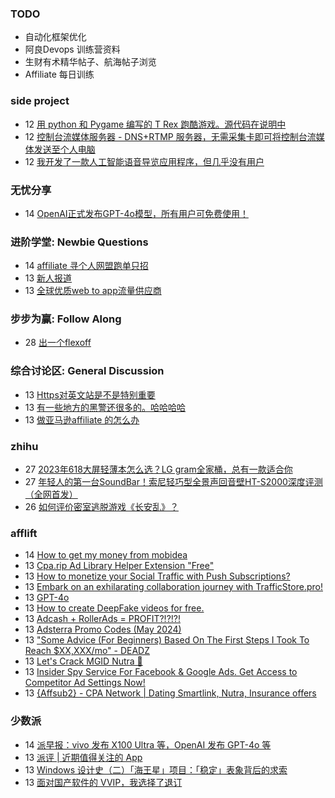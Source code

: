 ### TODO
-  自动化框架优化
-  阿良Devops 训练营资料
-  生财有术精华帖子、航海帖子浏览
-  Affiliate 每日训练

### side project
<!-- sideproject:START -->
-  12 [用 python 和 Pygame 编写的 T Rex 跑酷游戏。源代码在说明中](https://www.youtube.com/watch?v=pZySIXSelCA)
-  12 [控制台流媒体服务器 - DNS+RTMP 服务器，无需采集卡即可将控制台流媒体发送至个人电脑](https://github.com/Aioros/console-streaming-server)
-  12 [我开发了一款人工智能语音导览应用程序，但几乎没有用户](https://www.reddit.com/r/SideProject/comments/18gpp0e/ive_built_an_ai_audio_tour_app_but_have_almost_no/)<!-- sideproject:END -->


### 无忧分享
<!-- ruyo:START -->
-  14 [OpenAI正式发布GPT-4o模型，所有用户可免费使用！](https://51.ruyo.net/18663.html)<!-- ruyo:END -->

### 进阶学堂: Newbie Questions
<!-- advertcn1:START -->
-  14 [affiliate 寻个人网盟跑单只招](https://www.advertcn.com/thread-114997-1-1.html)
-  13 [新人报道](https://www.advertcn.com/thread-114992-1-1.html)
-  13 [全球优质web to app流量供应商](https://www.advertcn.com/thread-114990-1-1.html)<!-- advertcn1:END -->

### 步步为赢: Follow Along
<!-- advertcn2:START -->
-  28 [出一个flexoff](https://www.advertcn.com/thread-114847-1-1.html)<!-- advertcn2:END -->

### 综合讨论区: General Discussion
<!-- advertcn3:START -->
-  13 [Https对英文站是不是特别重要](https://www.advertcn.com/thread-114989-1-1.html)
-  13 [有一些地方的黑警还很多的。哈哈哈哈](https://www.advertcn.com/thread-114987-1-1.html)
-  13 [做亚马逊affiliate 的怎么办](https://www.advertcn.com/thread-114986-1-1.html)<!-- advertcn3:END -->


### zhihu
<!-- zhihu:START -->
-  27 [2023年618大屏轻薄本怎么选？LG gram全家桶，总有一款适合你](http://zhuanlan.zhihu.com/p/632641888?utm_campaign=rss&utm_medium=rss&utm_source=rss&utm_content=title)
-  27 [年轻人的第一台SoundBar！索尼轻巧型全景声回音壁HT-S2000深度评测（全网首发）](http://zhuanlan.zhihu.com/p/630990296?utm_campaign=rss&utm_medium=rss&utm_source=rss&utm_content=title)
-  26 [如何评价密室逃脱游戏《长安乱》？](http://www.zhihu.com/question/563950552/answer/3045961312?utm_campaign=rss&utm_medium=rss&utm_source=rss&utm_content=title)<!-- zhihu:END -->

### afflift
<!-- afflift:START -->
-  14 [How to get my money from mobidea](https://afflift.com/f/threads/how-to-get-my-money-from-mobidea.13111/)
-  13 [Cpa.rip Ad Library Helper Extension &quot;Free&quot;](https://afflift.com/f/threads/cpa-rip-ad-library-helper-extension-free.11700/)
-  13 [How to monetize your Social Traffic with Push Subscriptions?](https://afflift.com/f/threads/how-to-monetize-your-social-traffic-with-push-subscriptions.10271/)
-  13 [Embark on an exhilarating collaboration journey with TrafficStore.pro!](https://afflift.com/f/threads/embark-on-an-exhilarating-collaboration-journey-with-trafficstore-pro.12220/)
-  13 [GPT-4o](https://afflift.com/f/threads/gpt-4o.13110/)
-  13 [How to create DeepFake videos for free.](https://afflift.com/f/threads/how-to-create-deepfake-videos-for-free.13108/)
-  13 [Adcash + RollerAds = PROFIT?!?!?!](https://afflift.com/f/threads/adcash-rollerads-profit.13107/)
-  13 [Adsterra Promo Codes &lpar;May 2024&rpar;](https://afflift.com/f/threads/adsterra-promo-codes-may-2024.13100/)
-  13 [&quot;Some Advice &lpar;For Beginners&rpar; Based On The First Steps I Took To Reach $XX,XXX/mo&quot; - DEADZ](https://afflift.com/f/threads/some-advice-for-beginners-based-on-the-first-steps-i-took-to-reach-xx-xxx-mo-deadz.2016/)
-  13 [Let&#39;s Crack MGID Nutra 🚀](https://afflift.com/f/threads/lets-crack-mgid-nutra-%F0%9F%9A%80.12967/)
-  13 [Insider Spy Service For Facebook &amp; Google Ads. Get Access to Competitor Ad Settings Now!](https://afflift.com/f/threads/insider-spy-service-for-facebook-google-ads-get-access-to-competitor-ad-settings-now.13060/)
-  13 [{Affsub2}  - CPA Network | Dating Smartlink, Nutra, Insurance offers](https://afflift.com/f/threads/affsub2-cpa-network-dating-smartlink-nutra-insurance-offers.9010/)<!-- afflift:END -->

### 少数派
<!-- sspai:START -->
-  14 [派早报：vivo 发布 X100 Ultra 等，OpenAI 发布 GPT-4o 等](https://sspai.com/post/88779)
-  13 [派评 | 近期值得关注的 App](https://sspai.com/post/88773)
-  13 [Windows 设计史（二）「海王星」项目：「稳定」表象背后的求索](https://sspai.com/post/88506)
-  13 [面对国产软件的 VVIP，我选择了退订](https://sspai.com/post/88734)<!-- sspai:END -->
